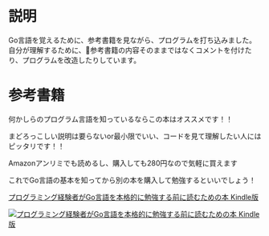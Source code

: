 # 説明

Go言語を覚えるために、参考書籍を見ながら、プログラムを打ち込みました。
自分が理解するために、参考書籍の内容そのままではなくコメントを付けたり、プログラムを改造したりしています。


# 参考書籍

何かしらのプログラム言語を知っているならこの本はオススメです！！

まどろっこしい説明は要らないor最小限でいい、コードを見て理解したい人にはピッタリです！！

Amazonアンリミでも読めるし、購入しても280円なので気軽に買えます

これでGo言語の基本を知ってから別の本を購入して勉強するといいでしょう！


[プログラミング経験者がGo言語を本格的に勉強する前に読むための本 Kindle版](https://amzn.to/2LVMCu0)

[![プログラミング経験者がGo言語を本格的に勉強する前に読むための本 Kindle版](https://images-fe.ssl-images-amazon.com/images/I/41hEUGro-sL.jpg)](https://amzn.to/2LVMCu0)
